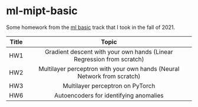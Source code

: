 # ml-mipt-basic
 Some homework from the [ml basic](https://github.com/girafe-ai/ml-mipt/tree/21f_basic) track that I took in the fall of 2021.

| Title         | Topic                                                                  | 
| ------------- |:----------------------------------------------------------------------:| 
| HW1           | Gradient descent with your own hands (Linear Regression from scratch)  | 
| HW2           | Multilayer perceptron with your own hands (Neural Network from scratch)|  
| HW3           | Multilayer perceptron on PyTorch                                       |   
| HW6           | Autoencoders for identifying anomalies                                 |
